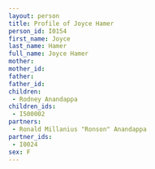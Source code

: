 ```yaml
---
layout: person
title: Profile of Joyce Hamer
person_id: I0154
first_name: Joyce
last_name: Hamer
full_name: Joyce Hamer
mother: 
mother_id: 
father: 
father_id: 
children:
 - Rodney Anandappa
children_ids:
 - I500002
partners:
 - Ronald Millanius "Ronson" Anandappa
partner_ids:
 - I0024
sex: F
---
```


